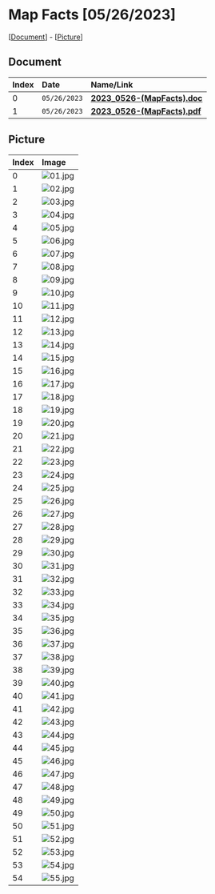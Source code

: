 # Map Facts [05/26/2023]

[[Document](#document)] - [[Picture](#picture)]

## Document

| Index | Date         | Name/Link                                                                                                                  |
|:------|:-------------|:---------------------------------------------------------------------------------------------------------------------------|
| 0     | `05/26/2023` | **[2023_0526-(MapFacts).doc](https://github.com/mcc85s/FightingEntropy/blob/main/Docs/20230526/2023_0526-(MapFacts).doc)** |
| 1     | `05/26/2023` | **[2023_0526-(MapFacts).pdf](https://github.com/mcc85s/FightingEntropy/blob/main/Docs/20230526/2023_0526-(MapFacts).pdf)** |

## Picture

| Index | Image                                                                                    |
|:------|:-----------------------------------------------------------------------------------------|
| 0     | ![01.jpg](https://github.com/mcc85s/FightingEntropy/blob/main/Docs/20230526/Pics/01.jpg) |
| 1     | ![02.jpg](https://github.com/mcc85s/FightingEntropy/blob/main/Docs/20230526/Pics/02.jpg) |
| 2     | ![03.jpg](https://github.com/mcc85s/FightingEntropy/blob/main/Docs/20230526/Pics/03.jpg) |
| 3     | ![04.jpg](https://github.com/mcc85s/FightingEntropy/blob/main/Docs/20230526/Pics/04.jpg) |
| 4     | ![05.jpg](https://github.com/mcc85s/FightingEntropy/blob/main/Docs/20230526/Pics/05.jpg) |
| 5     | ![06.jpg](https://github.com/mcc85s/FightingEntropy/blob/main/Docs/20230526/Pics/06.jpg) |
| 6     | ![07.jpg](https://github.com/mcc85s/FightingEntropy/blob/main/Docs/20230526/Pics/07.jpg) |
| 7     | ![08.jpg](https://github.com/mcc85s/FightingEntropy/blob/main/Docs/20230526/Pics/08.jpg) |
| 8     | ![09.jpg](https://github.com/mcc85s/FightingEntropy/blob/main/Docs/20230526/Pics/09.jpg) |
| 9     | ![10.jpg](https://github.com/mcc85s/FightingEntropy/blob/main/Docs/20230526/Pics/10.jpg) |
| 10    | ![11.jpg](https://github.com/mcc85s/FightingEntropy/blob/main/Docs/20230526/Pics/11.jpg) |
| 11    | ![12.jpg](https://github.com/mcc85s/FightingEntropy/blob/main/Docs/20230526/Pics/12.jpg) |
| 12    | ![13.jpg](https://github.com/mcc85s/FightingEntropy/blob/main/Docs/20230526/Pics/13.jpg) |
| 13    | ![14.jpg](https://github.com/mcc85s/FightingEntropy/blob/main/Docs/20230526/Pics/14.jpg) |
| 14    | ![15.jpg](https://github.com/mcc85s/FightingEntropy/blob/main/Docs/20230526/Pics/15.jpg) |
| 15    | ![16.jpg](https://github.com/mcc85s/FightingEntropy/blob/main/Docs/20230526/Pics/16.jpg) |
| 16    | ![17.jpg](https://github.com/mcc85s/FightingEntropy/blob/main/Docs/20230526/Pics/17.jpg) |
| 17    | ![18.jpg](https://github.com/mcc85s/FightingEntropy/blob/main/Docs/20230526/Pics/18.jpg) |
| 18    | ![19.jpg](https://github.com/mcc85s/FightingEntropy/blob/main/Docs/20230526/Pics/19.jpg) |
| 19    | ![20.jpg](https://github.com/mcc85s/FightingEntropy/blob/main/Docs/20230526/Pics/20.jpg) |
| 20    | ![21.jpg](https://github.com/mcc85s/FightingEntropy/blob/main/Docs/20230526/Pics/21.jpg) |
| 21    | ![22.jpg](https://github.com/mcc85s/FightingEntropy/blob/main/Docs/20230526/Pics/22.jpg) |
| 22    | ![23.jpg](https://github.com/mcc85s/FightingEntropy/blob/main/Docs/20230526/Pics/23.jpg) |
| 23    | ![24.jpg](https://github.com/mcc85s/FightingEntropy/blob/main/Docs/20230526/Pics/24.jpg) |
| 24    | ![25.jpg](https://github.com/mcc85s/FightingEntropy/blob/main/Docs/20230526/Pics/25.jpg) |
| 25    | ![26.jpg](https://github.com/mcc85s/FightingEntropy/blob/main/Docs/20230526/Pics/26.jpg) |
| 26    | ![27.jpg](https://github.com/mcc85s/FightingEntropy/blob/main/Docs/20230526/Pics/27.jpg) |
| 27    | ![28.jpg](https://github.com/mcc85s/FightingEntropy/blob/main/Docs/20230526/Pics/28.jpg) |
| 28    | ![29.jpg](https://github.com/mcc85s/FightingEntropy/blob/main/Docs/20230526/Pics/29.jpg) |
| 29    | ![30.jpg](https://github.com/mcc85s/FightingEntropy/blob/main/Docs/20230526/Pics/30.jpg) |
| 30    | ![31.jpg](https://github.com/mcc85s/FightingEntropy/blob/main/Docs/20230526/Pics/31.jpg) |
| 31    | ![32.jpg](https://github.com/mcc85s/FightingEntropy/blob/main/Docs/20230526/Pics/32.jpg) |
| 32    | ![33.jpg](https://github.com/mcc85s/FightingEntropy/blob/main/Docs/20230526/Pics/33.jpg) |
| 33    | ![34.jpg](https://github.com/mcc85s/FightingEntropy/blob/main/Docs/20230526/Pics/34.jpg) |
| 34    | ![35.jpg](https://github.com/mcc85s/FightingEntropy/blob/main/Docs/20230526/Pics/35.jpg) |
| 35    | ![36.jpg](https://github.com/mcc85s/FightingEntropy/blob/main/Docs/20230526/Pics/36.jpg) |
| 36    | ![37.jpg](https://github.com/mcc85s/FightingEntropy/blob/main/Docs/20230526/Pics/37.jpg) |
| 37    | ![38.jpg](https://github.com/mcc85s/FightingEntropy/blob/main/Docs/20230526/Pics/38.jpg) |
| 38    | ![39.jpg](https://github.com/mcc85s/FightingEntropy/blob/main/Docs/20230526/Pics/39.jpg) |
| 39    | ![40.jpg](https://github.com/mcc85s/FightingEntropy/blob/main/Docs/20230526/Pics/40.jpg) |
| 40    | ![41.jpg](https://github.com/mcc85s/FightingEntropy/blob/main/Docs/20230526/Pics/41.jpg) |
| 41    | ![42.jpg](https://github.com/mcc85s/FightingEntropy/blob/main/Docs/20230526/Pics/42.jpg) |
| 42    | ![43.jpg](https://github.com/mcc85s/FightingEntropy/blob/main/Docs/20230526/Pics/43.jpg) |
| 43    | ![44.jpg](https://github.com/mcc85s/FightingEntropy/blob/main/Docs/20230526/Pics/44.jpg) |
| 44    | ![45.jpg](https://github.com/mcc85s/FightingEntropy/blob/main/Docs/20230526/Pics/45.jpg) |
| 45    | ![46.jpg](https://github.com/mcc85s/FightingEntropy/blob/main/Docs/20230526/Pics/46.jpg) |
| 46    | ![47.jpg](https://github.com/mcc85s/FightingEntropy/blob/main/Docs/20230526/Pics/47.jpg) |
| 47    | ![48.jpg](https://github.com/mcc85s/FightingEntropy/blob/main/Docs/20230526/Pics/48.jpg) |
| 48    | ![49.jpg](https://github.com/mcc85s/FightingEntropy/blob/main/Docs/20230526/Pics/49.jpg) |
| 49    | ![50.jpg](https://github.com/mcc85s/FightingEntropy/blob/main/Docs/20230526/Pics/50.jpg) |
| 50    | ![51.jpg](https://github.com/mcc85s/FightingEntropy/blob/main/Docs/20230526/Pics/51.jpg) |
| 51    | ![52.jpg](https://github.com/mcc85s/FightingEntropy/blob/main/Docs/20230526/Pics/52.jpg) |
| 52    | ![53.jpg](https://github.com/mcc85s/FightingEntropy/blob/main/Docs/20230526/Pics/53.jpg) |
| 53    | ![54.jpg](https://github.com/mcc85s/FightingEntropy/blob/main/Docs/20230526/Pics/54.jpg) |
| 54    | ![55.jpg](https://github.com/mcc85s/FightingEntropy/blob/main/Docs/20230526/Pics/55.jpg) |

